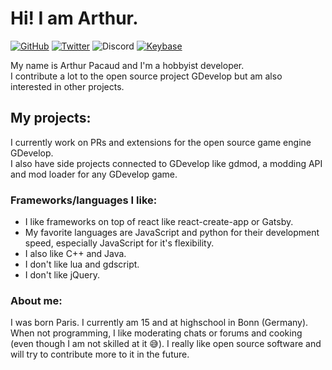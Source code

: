 # Hi! I am Arthur.

[![GitHub](https://img.shields.io/github/followers/arthuro555.svg?style=social&label=Follow&maxAge=2592000)](https://github.com/arthuro555)
[![Twitter](https://img.shields.io/twitter/follow/arthuro555?label=Follow&style=social)](https://twitter.com/arthuro555)
![Discord](https://img.shields.io/static/v1?message=arthuro555%239758&label=&logo=discord&logoColor=ffffff&color=7389D8&labelColor=6A7EC2)
[![Keybase](https://img.shields.io/keybase/pgp/arthuro555)](https://keybase.io/arthuro555)  

My name is Arthur Pacaud and I'm a hobbyist developer.  
I contribute a lot to the open source project GDevelop but am also interested in other projects.

## My projects:
I currently work on PRs and extensions for the open source game engine GDevelop.  
I also have side projects connected to GDevelop like gdmod, a modding API and mod loader for any GDevelop game.

### Frameworks/languages I like:
- I like frameworks on top of react like react-create-app or Gatsby.
- My favorite languages are JavaScript and python for their development speed, especially JavaScript for it's flexibility.
- I also like C++ and Java.
- I don't like lua and gdscript.
- I don't like jQuery.

### About me:
I was born Paris. I currently am 15 and at highschool in Bonn (Germany).
When not programming, I like moderating chats or forums and cooking (even though I am not skilled at it 😅).
I really like open source software and will try to contribute more to it in the future.
